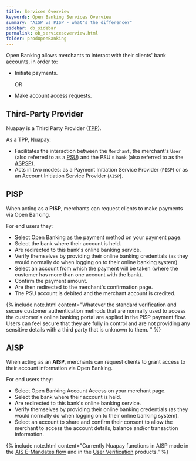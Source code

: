 ```yaml
---
title: Services Overview
keywords: Open Banking Services Overview
summary: "AISP vs PISP - what's the difference?"
sidebar: ob_sidebar
permalink: ob_servicesoverview.html
folder: prodOpenBanking
---
```


Open Banking allows merchants to interact with their clients' bank accounts, in order to:  

* Initiate payments.

  OR

* Make account access requests.

## Third-Party Provider

Nuapay is a Third Party Provider (<a href="#" data-toggle="tooltip" data-original-title="{{site.data.glossary.tpp}}">TPP</a>).

As a TPP, Nuapay:

* Facilitates the interaction between the `Merchant`, the merchant's `User` (also referred to as a <a href="#" data-toggle="tooltip" data-original-title="{{site.data.glossary.psu}}">PSU</a>) and the PSU's `bank` (also referred to as the <a href="#" data-toggle="tooltip" data-original-title="{{site.data.glossary.aspsp}}">ASPSP</a>).
* Acts in two modes: as a Payment Initiation Service Provider (`PISP`) or as an Account Initiation Service Provider (`AISP`).

## PISP

When acting as a **PISP**, merchants can request clients to make payments via Open Banking.

For end users they:

* Select Open Banking as the payment method on your payment page.
* Select the bank where their account is held.
* Are redirected to this bank's online banking service.
* Verify themselves by providing their online banking credentials (as they would normally do when logging on to their online banking system).
* Select an account from which the payment will be taken (where the customer has more than one account with the bank).
* Confirm the payment amount.
* Are then redirected to the merchant's confirmation page.
* The PSU account is debited and the merchant account is credited.

{% include note.html content="Whatever the standard verification and secure customer authentication methods that are normally used to access the customer's online banking portal are applied in the PISP payment flow. Users can feel secure that they are fully in control and are not providing any sensitive details with a third party that is unknown to them. " %}

## AISP

When acting as an **AISP**, merchants can request clients to grant access to their account information via Open Banking.

For end users they:

* Select Open Banking Account Access on your merchant page.
* Select the bank where their account is held.
* Are redirected to this bank's online banking service.
* Verify themselves by providing their online banking credentials (as they would normally do when logging on to their online banking system).
* Select an account to share and confirm their consent to allow the merchant to access the account details, balance and/or transaction information.

{% include note.html content="Currently Nuapay functions in AISP mode in the [AIS E-Mandates flow](em_obaslaunching.html) and in the [User Verification](ver_landing_page.html) products." %}
